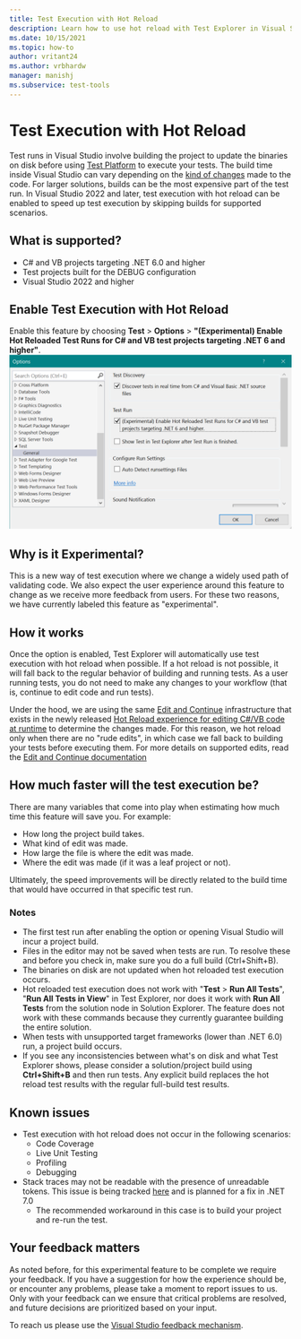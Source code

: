 ```yaml
---
title: Test Execution with Hot Reload
description: Learn how to use hot reload with Test Explorer in Visual Studio. This topic covers how to enable hot reloaded test execution, where it is supported, and what to expect when using it.
ms.date: 10/15/2021
ms.topic: how-to
author: vritant24
ms.author: vrbhardw
manager: manishj
ms.subservice: test-tools
---
```

# Test Execution with Hot Reload


Test runs in Visual Studio involve building the project to update the binaries on disk before using [Test Platform](https://github.com/microsoft/vstest/) to execute your tests. The build time inside Visual Studio can vary depending on the [kind of changes](https://github.com/dotnet/roslyn/blob/296e0fada42f241d338b169c3c6c6189101ef0b7/docs/wiki/EnC-Supported-Edits.md) made to the code. For larger solutions, builds can be the most expensive part of the test run. 
In Visual Studio 2022 and later, test execution with hot reload can be enabled to speed up test execution by skipping builds for supported scenarios.

## What is supported?
- C# and VB projects targeting .NET 6.0 and higher
- Test projects built for the DEBUG configuration
- Visual Studio 2022 and higher

## Enable Test Execution with Hot Reload
Enable this feature by choosing **Test** > **Options** > **"(Experimental) Enable Hot Reloaded Test Runs for C# and VB test projects targeting .NET 6 and higher"**.
![Screenshot of the Enable Hot Reloaded Test Runs button on the Visual Studio Test Options page. When this is selected, tests execution will use hot reload for supported scenarios](./media/test-execution-hot-reload-option.png)

## Why is it Experimental?
This is a new way of test execution where we change a widely used path of validating code. We also expect the user experience around this feature to change as we receive more feedback from users. For these two reasons, we have currently labeled this feature as "experimental".

## How it works
Once the option is enabled, Test Explorer will automatically use test execution with hot reload when possible. If a hot reload is not possible, it will fall back to the regular behavior of building and running tests. As a user running tests, you do not need to make any changes to your workflow (that is, continue to edit code and run tests).

Under the hood, we are using the same [Edit and Continue](../debugger/edit-and-continue.md) infrastructure that exists in the newly released [Hot Reload experience for editing C#/VB code at runtime](https://devblogs.microsoft.com/dotnet/introducing-net-hot-reload/) to determine the changes made. For this reason, we hot reload only when there are no "rude edits", in which case we fall back to building your tests before executing them. For more details on supported edits, read the [Edit and Continue documentation](https://github.com/dotnet/roslyn/blob/296e0fada42f241d338b169c3c6c6189101ef0b7/docs/wiki/EnC-Supported-Edits.md)

## How much faster will the test execution be?
There are many variables that come into play when estimating how much time this feature will save you. For example:
- How long the project build takes.
- What kind of edit was made.
- How large the file is where the edit was made.
- Where the edit was made (if it was a leaf project or not).

Ultimately, the speed improvements will be directly related to the build time that would have occurred in that specific test run.

### Notes
- The first test run after enabling the option or opening Visual Studio will incur a project build.
- Files in the editor may not be saved when tests are run. To resolve these and before you check in, make sure you do a full build (Ctrl+Shift+B).
- The binaries on disk are not updated when hot reloaded test execution occurs.
- Hot reloaded test execution does not work with "**Test** > **Run All Tests**", "**Run All Tests in View**" in Test Explorer, nor does it work with **Run All Tests** from the solution node in Solution Explorer. The feature does not work with these commands because they currently guarantee building the entire solution.
- When tests with unsupported target frameworks (lower than .NET 6.0) run, a project build occurs.
- If you see any inconsistencies between what's on disk and what Test Explorer shows, please consider a solution/project build  using **Ctrl+Shift+B** and then run tests. Any explicit build replaces the hot reload test results with the regular full-build test results.

## Known issues
- Test execution with hot reload does not occur in the following scenarios:
  - Code Coverage
  - Live Unit Testing
  - Profiling
  - Debugging
- Stack traces may not be readable with the presence of unreadable tokens. This issue is being tracked [here](https://github.com/dotnet/runtime/issues/56335) and is planned for a fix in .NET 7.0
  - The recommended workaround in this case is to build your project and re-run the test.

## Your feedback matters
As noted before, for this experimental feature to be complete we require your feedback. If you have a suggestion for how the experience should be, or encounter any problems, please take a moment to report issues to us. Only with your feedback can we ensure that critical problems are resolved, and future decisions are prioritized based on your input.

To reach us please use the [Visual Studio feedback mechanism](https://developercommunity.visualstudio.com/home).
